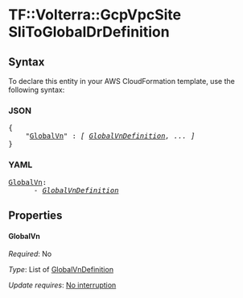 # TF::Volterra::GcpVpcSite SliToGlobalDrDefinition

## Syntax

To declare this entity in your AWS CloudFormation template, use the following syntax:

### JSON

<pre>
{
    "<a href="#globalvn" title="GlobalVn">GlobalVn</a>" : <i>[ <a href="globalvndefinition.md">GlobalVnDefinition</a>, ... ]</i>
}
</pre>

### YAML

<pre>
<a href="#globalvn" title="GlobalVn">GlobalVn</a>: <i>
      - <a href="globalvndefinition.md">GlobalVnDefinition</a></i>
</pre>

## Properties

#### GlobalVn

_Required_: No

_Type_: List of <a href="globalvndefinition.md">GlobalVnDefinition</a>

_Update requires_: [No interruption](https://docs.aws.amazon.com/AWSCloudFormation/latest/UserGuide/using-cfn-updating-stacks-update-behaviors.html#update-no-interrupt)

